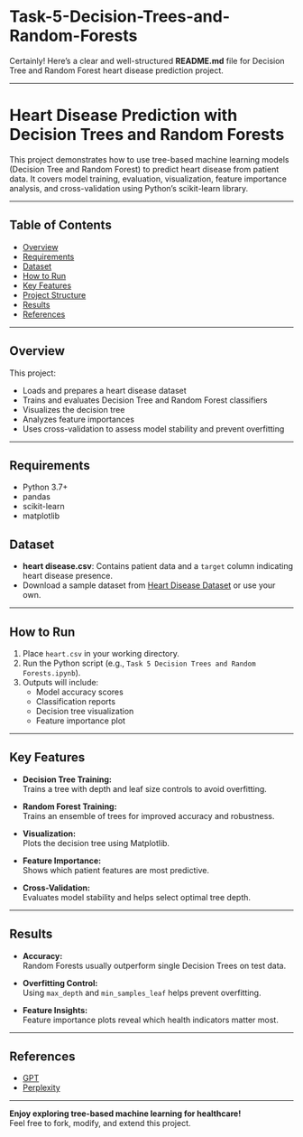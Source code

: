 # Task-5-Decision-Trees-and-Random-Forests

Certainly! Here’s a clear and well-structured **README.md** file for Decision Tree and Random Forest heart disease prediction project.

---

# Heart Disease Prediction with Decision Trees and Random Forests

This project demonstrates how to use tree-based machine learning models (Decision Tree and Random Forest) to predict heart disease from patient data. It covers model training, evaluation, visualization, feature importance analysis, and cross-validation using Python’s scikit-learn library.

---

## Table of Contents

- [Overview](#overview)
- [Requirements](#requirements)
- [Dataset](#dataset)
- [How to Run](#how-to-run)
- [Key Features](#key-features)
- [Project Structure](#project-structure)
- [Results](#results)
- [References](#references)

---

## Overview

This project:
- Loads and prepares a heart disease dataset
- Trains and evaluates Decision Tree and Random Forest classifiers
- Visualizes the decision tree
- Analyzes feature importances
- Uses cross-validation to assess model stability and prevent overfitting

---

## Requirements

- Python 3.7+
- pandas
- scikit-learn
- matplotlib


## Dataset

- **heart disease.csv**: Contains patient data and a `target` column indicating heart disease presence.
- Download a sample dataset from [Heart Disease Dataset]((https://www.kaggle.com/datasets/johnsmith88/heart-disease-dataset/data)) or use your own.

---

## How to Run

1. Place `heart.csv` in your working directory.
2. Run the Python script (e.g., `Task 5 Decision Trees and Random Forests.ipynb`).
3. Outputs will include:
   - Model accuracy scores
   - Classification reports
   - Decision tree visualization 
   - Feature importance plot

---

## Key Features

- **Decision Tree Training:**  
  Trains a tree with depth and leaf size controls to avoid overfitting.

- **Random Forest Training:**  
  Trains an ensemble of trees for improved accuracy and robustness.

- **Visualization:**  
  Plots the decision tree using Matplotlib.

- **Feature Importance:**  
  Shows which patient features are most predictive.

- **Cross-Validation:**  
  Evaluates model stability and helps select optimal tree depth.

---

## Results

- **Accuracy:**  
  Random Forests usually outperform single Decision Trees on test data.

- **Overfitting Control:**  
  Using `max_depth` and `min_samples_leaf` helps prevent overfitting.

- **Feature Insights:**  
  Feature importance plots reveal which health indicators matter most.

---

## References

- [GPT](https://chatgpt.com/c/683d39fc-04b8-8009-8e90-5a79b62fd921)
- [Perplexity]((https://www.perplexity.ai/search/what-is-decision-tree-PTjZKYhOTAqw6PShBXOGSw))


---

**Enjoy exploring tree-based machine learning for healthcare!**  
Feel free to fork, modify, and extend this project.

